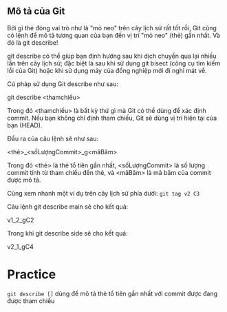 ## Mô tả của Git
Bởi gì thẻ đóng vai trò như là "mỏ neo" trên cây lịch sử rất tốt rồi, Git cũng có lệnh để mô tả tương quan của bạn đến vị trí "mỏ neo" (thẻ) gần nhất. Và đó là git describe!

git describe có thể giúp bạn định hướng sau khi dịch chuyển qua lại nhiều lần trên cây lịch sử; đặc biệt là sau khi sử dụng git bisect (công cụ tìm kiếm lỗi của Git) hoặc khi sử dụng máy của đồng nghiệp mới đi nghỉ mát về.


Cú pháp sử dụng Git describe như sau:

git describe <thamchiếu>

Trong đó <thamchiếu> là bất kỳ thứ gì mà Git có thể dùng để xác định commit. Nếu bạn không chỉ định tham chiếu, Git sẽ dùng vị trí hiện tại của bạn (HEAD).

Đầu ra của câu lệnh sẽ như sau:

<thẻ>_<sốLượngCommit>_g<mãBăm>

Trong đó <thẻ> là thẻ tổ tiên gần nhất, <sốLượngCommit> là số lượng commit tính từ tham chiếu đến thẻ, và <mãBăm> là mã băm của commit được mô tả.

Cùng xem nhanh một ví dụ trên cây lịch sử phía dưới: `git tag v2 C3`

Câu lệnh git describe main sẽ cho kết quả:

v1_2_gC2

Trong khi git describe side sẽ cho kết quả:

v2_1_gC4

# Practice

`git describe []` dùng để mô tả thẻ tổ tiên gần nhất với commit được đang được tham chiếu 